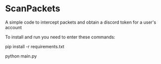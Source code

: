 # ScanPackets
A simple code to intercept packets and obtain a discord token for a user's account

To install and run you need to enter these commands:

pip install -r requirements.txt

python main.py
